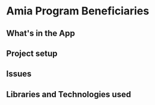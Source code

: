 # Amia Program Beneficiaries

## What's in the App

## Project setup

## Issues

## Libraries and Technologies used
